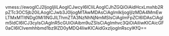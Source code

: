 vmess://ewogICJ2IjogIjIiLAogICJwcyI6ICIiLAogICJhZGQiOiAidHcxLmxhb2RpZTc3OC5jb20iLAogICJwb3J0IjogMTAwMDAsCiAgImlkIjogIjIzMDA4MmEwLTMxMTItNDg0Mi1lNGJlLThmZTA3NzNhNjNmMSIsCiAgImFpZCI6IDAsCiAgIm5ldCI6ICJ3cyIsCiAgInR5cGUiOiAibm9uZSIsCiAgImhvc3QiOiAiIiwKICAicGF0aCI6ICIvemhhbmd1bz9lZD0yMDQ4IiwKICAidGxzIjogInRscyIKfQ==
